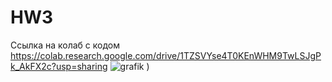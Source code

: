 # HW3
Ссылка на колаб с кодом https://colab.research.google.com/drive/1TZSVYse4T0KEnWHM9TwLSJgPk_AkFX2c?usp=sharing
![grafik )](https://github.com/vityavasilev/HW3/assets/147335727/c496a21c-ab81-4029-b981-e9820ffa3bfd)
